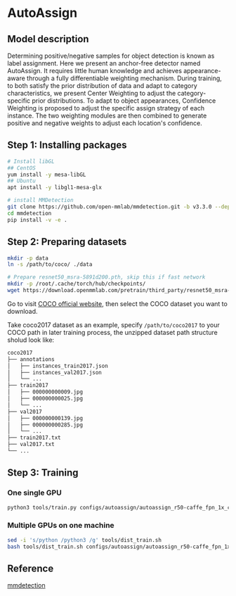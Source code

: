 # AutoAssign

## Model description

Determining positive/negative samples for object detection is known as label assignment. Here we present an anchor-free detector named AutoAssign. It requires little human knowledge and achieves appearance-aware through a fully differentiable weighting mechanism. During training, to both satisfy the prior distribution of data and adapt to category characteristics, we present Center Weighting to adjust the category-specific prior distributions. To adapt to object appearances, Confidence Weighting is proposed to adjust the specific assign strategy of each instance. The two weighting modules are then combined to generate positive and negative weights to adjust each location's confidence. 


## Step 1: Installing packages

```bash
# Install libGL
## CentOS
yum install -y mesa-libGL
## Ubuntu
apt install -y libgl1-mesa-glx

# install MMDetection
git clone https://github.com/open-mmlab/mmdetection.git -b v3.3.0 --depth=1
cd mmdetection
pip install -v -e .
```

## Step 2: Preparing datasets

```bash
mkdir -p data 
ln -s /path/to/coco/ ./data

# Prepare resnet50_msra-5891d200.pth, skip this if fast network
mkdir -p /root/.cache/torch/hub/checkpoints/
wget https://download.openmmlab.com/pretrain/third_party/resnet50_msra-5891d200.pth -O /root/.cache/torch/hub/checkpoints/resnet50_msra-5891d200.pth
```

Go to visit [COCO official website](https://cocodataset.org/#download), then select the COCO dataset you want to download.

Take coco2017 dataset as an example, specify `/path/to/coco2017` to your COCO path in later training process, the unzipped dataset path structure sholud look like:

```bash
coco2017
├── annotations
│   ├── instances_train2017.json
│   ├── instances_val2017.json
│   └── ...
├── train2017
│   ├── 000000000009.jpg
│   ├── 000000000025.jpg
│   └── ...
├── val2017
│   ├── 000000000139.jpg
│   ├── 000000000285.jpg
│   └── ...
├── train2017.txt
├── val2017.txt
└── ...
```

## Step 3: Training

### One single GPU

```bash
python3 tools/train.py configs/autoassign/autoassign_r50-caffe_fpn_1x_coco.py
```

### Multiple GPUs on one machine
```bash
sed -i 's/python /python3 /g' tools/dist_train.sh
bash tools/dist_train.sh configs/autoassign/autoassign_r50-caffe_fpn_1x_coco.py 8
```

## Reference
[mmdetection](https://github.com/open-mmlab/mmdetection)
